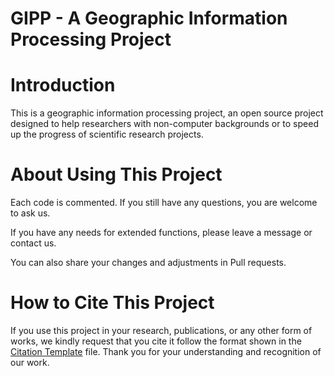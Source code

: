 # GIPP - A Geographic Information Processing Project
# Introduction
This is a geographic information processing project, an open source project designed to help researchers with non-computer backgrounds or to speed up the progress of scientific research projects.
# About Using This Project
Each code is commented. If you still have any questions, you are welcome to ask us.

If you have any needs for extended functions, please leave a message or contact us.

You can also share your changes and adjustments in Pull requests.

# How to Cite This Project
If you use this project in your research, publications, or any other form of works, we kindly request that you cite it follow the format shown in the [Citation Template](./citation) file. Thank you for your understanding and recognition of our work.
